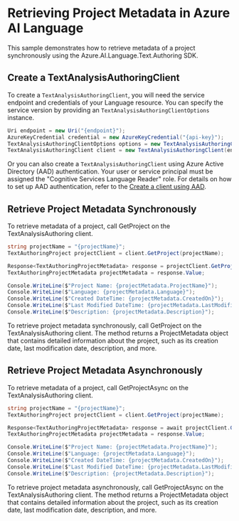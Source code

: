 # Retrieving Project Metadata in Azure AI Language
This sample demonstrates how to retrieve metadata of a project synchronously using the Azure.AI.Language.Text.Authoring SDK.

## Create a TextAnalysisAuthoringClient

To create a `TextAnalysisAuthoringClient`, you will need the service endpoint and credentials of your Language resource. You can specify the service version by providing an `TextAnalysisAuthoringClientOptions` instance.

```C# Snippet:CreateTextAuthoringClientForSpecificApiVersion
Uri endpoint = new Uri("{endpoint}");
AzureKeyCredential credential = new AzureKeyCredential("{api-key}");
TextAnalysisAuthoringClientOptions options = new TextAnalysisAuthoringClientOptions(TextAnalysisAuthoringClientOptions.ServiceVersion.V2025_05_15_Preview);
TextAnalysisAuthoringClient client = new TextAnalysisAuthoringClient(endpoint, credential, options);
```

Or you can also create a `TextAnalysisAuthoringClient` using Azure Active Directory (AAD) authentication. Your user or service principal must be assigned the "Cognitive Services Language Reader" role.
For details on how to set up AAD authentication, refer to the [Create a client using AAD](https://github.com/Azure/azure-sdk-for-net/blob/main/sdk/cognitivelanguage/Azure.AI.Language.Text.Authoring/README.md#create-a-client-using-azure-active-directory-authentication).

## Retrieve Project Metadata Synchronously
To retrieve metadata of a project, call GetProject on the TextAnalysisAuthoring client.

```C# Snippet:Sample4_TextAuthoring_GetProject
string projectName = "{projectName}";
TextAuthoringProject projectClient = client.GetProject(projectName);

Response<TextAuthoringProjectMetadata> response = projectClient.GetProject();
TextAuthoringProjectMetadata projectMetadata = response.Value;

Console.WriteLine($"Project Name: {projectMetadata.ProjectName}");
Console.WriteLine($"Language: {projectMetadata.Language}");
Console.WriteLine($"Created DateTime: {projectMetadata.CreatedOn}");
Console.WriteLine($"Last Modified DateTime: {projectMetadata.LastModifiedOn}");
Console.WriteLine($"Description: {projectMetadata.Description}");
```

To retrieve project metadata synchronously, call GetProject on the TextAnalysisAuthoring client. The method returns a ProjectMetadata object that contains detailed information about the project, such as its creation date, last modification date, description, and more.

## Retrieve Project Metadata Asynchronously

To retrieve metadata of a project, call GetProjectAsync on the TextAnalysisAuthoring client.

```C# Snippet:Sample4_TextAuthoring_GetProjectAsync
string projectName = "{projectName}";
TextAuthoringProject projectClient = client.GetProject(projectName);

Response<TextAuthoringProjectMetadata> response = await projectClient.GetProjectAsync();
TextAuthoringProjectMetadata projectMetadata = response.Value;

Console.WriteLine($"Project Name: {projectMetadata.ProjectName}");
Console.WriteLine($"Language: {projectMetadata.Language}");
Console.WriteLine($"Created DateTime: {projectMetadata.CreatedOn}");
Console.WriteLine($"Last Modified DateTime: {projectMetadata.LastModifiedOn}");
Console.WriteLine($"Description: {projectMetadata.Description}");
```

To retrieve project metadata asynchronously, call GetProjectAsync on the TextAnalysisAuthoring client. The method returns a ProjectMetadata object that contains detailed information about the project, such as its creation date, last modification date, description, and more.
